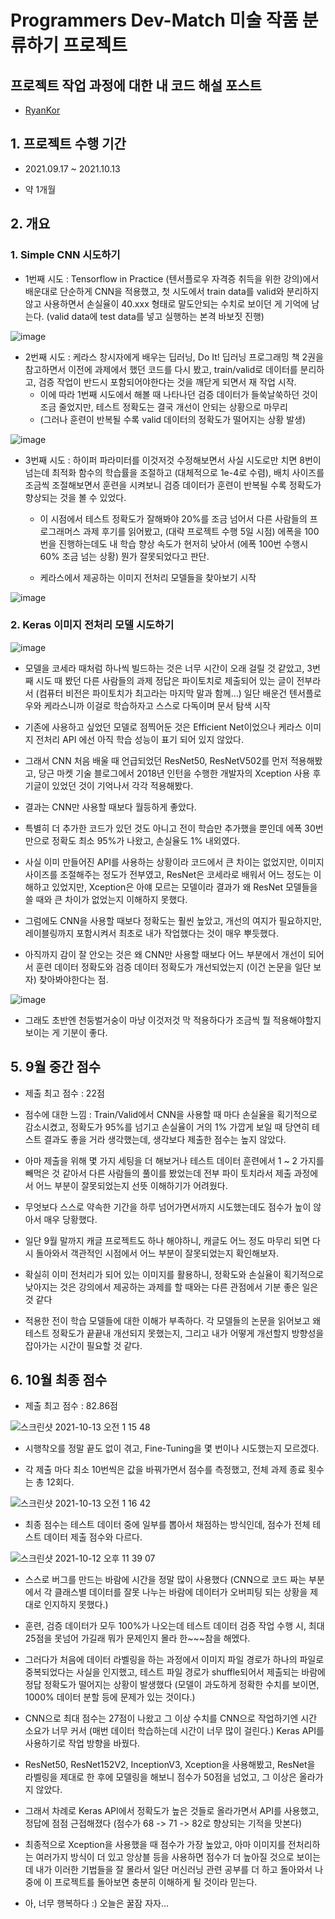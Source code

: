 # Programmers Dev-Match 미술 작품 분류하기 프로젝트

## 프로젝트 작업 과정에 대한 내 코드 해설 포스트

- [RyanKor](https://equus3144.medium.com/%ED%94%84%EB%A1%9C%EA%B7%B8%EB%9E%98%EB%A8%B8%EC%8A%A4-%EB%8D%B0%EB%B8%8C%EB%A7%A4%EC%B9%AD-%EB%A8%B8%EC%8B%A0%EB%9F%AC%EB%8B%9D-%EA%B3%BC%EC%A0%9C-%ED%9B%84%EA%B8%B0-with-%ED%85%90%EC%84%9C%ED%94%8C%EB%A1%9C%EC%9A%B0-4b2b633b3e75)

## 1. 프로젝트 수행 기간

- 2021.09.17 ~ 2021.10.13

- 약 1개월

## 2. 개요

### 1. Simple CNN 시도하기

- 1번째 시도 : Tensorflow in Practice (텐서플로우 자격증 취득을 위한 강의)에서 배운대로 단순하게 CNN을 적용했고, 첫 시도에서 train data를 valid와 분리하지 않고 사용하면서 손실율이 40.xxx 형태로 말도안되는 수치로 보이던 게 기억에 남는다. (valid data에 test data를 넣고 실행하는 본격 바보짓 진행)

![image](https://user-images.githubusercontent.com/40455392/133774186-5b37ad8d-8143-4ae9-977b-a03cc96c6703.png)

- 2번째 시도 : 케라스 창시자에게 배우는 딥러닝, Do It! 딥러닝 프로그래밍 책 2권을 참고하면서 이전에 과제에서 했던 코드를 다시 봤고, train/valid로 데이터를 분리하고, 검증 작업이 반드시 포함되어야한다는 것을 깨닫게 되면서 재 작업 시작.
    - 이에 따라 1번째 시도에서 해볼 때 나타나던 검증 데이터가 들쑥날쑥하던 것이 조금 줄었지만, 테스트 정확도는 결국 개선이 안되는 상황으로 마무리
    - (그러나 훈련이 반복될 수록 valid 데이터의 정확도가 떨어지는 상황 발생)

![image](https://user-images.githubusercontent.com/40455392/133923958-ccc61a98-e3ab-4f89-81b3-537efe093f99.png)

- 3번째 시도 : 하이퍼 파라미터를 이것저것 수정해보면서 사실 시도로만 치면 8번이 넘는데 최적화 함수의 학습률을 조절하고 (대체적으로 1e-4로 수렴), 배치 사이즈를 조금씩 조절해보면서 훈련을 시켜보니 검증 데이터가 훈련이 반복될 수록 정확도가 향상되는 것을 볼 수 있었다.

    - 이 시점에서 테스트 정확도가 잘해봐야 20%를 조금 넘어서 다른 사람들의 프로그래머스 과제 후기를 읽어봤고, (대략 프로젝트 수행 5일 시점) 에폭을 100번을 진행하는데도 내 학습 향상 속도가 현저히 낮아서 (에폭 100번 수행시 60% 조금 넘는 상황) 뭔가 잘못되었다고 판단.

    - 케라스에서 제공하는 이미지 전처리 모델들을 찾아보기 시작

![image](https://user-images.githubusercontent.com/40455392/133996171-fa65334c-7b49-4581-83df-e92d84c477ad.png)

### 2. Keras 이미지 전처리 모델 시도하기

![image](https://user-images.githubusercontent.com/40455392/134616305-4f14ce64-6666-45ef-a2c9-ce3f13fa96f4.png)

- 모델을 코세라 때처럼 하나씩 빌드하는 것은 너무 시간이 오래 걸릴 것 같았고, 3번째 시도 때 봤던 다른 사람들의 과제 정답은 파이토치로 제출되어 있는 글이 전부라서 (컴퓨터 비전은 파이토치가 최고라는 마지막 말과 함께...) 일단 배운건 텐서플로우와 케라스니까 이걸로 학습하자고 스스로 다독이며 문서 탐색 시작

- 기존에 사용하고 싶었던 모델로 점찍어둔 것은 Efficient Net이었으나 케라스 이미지 전처리 API 에선 아직 학습 성능이 표기 되어 있지 않았다.

- 그래서 CNN 처음 배울 때 언급되었던 ResNet50, ResNetV502를 먼저 적용해봤고, 당근 마켓 기술 블로그에서 2018년 인턴을 수행한 개발자의 Xception 사용 후기글이 있었던 것이 기억나서 각각 적용해봤다.

- 결과는 CNN만 사용할 때보다 월등하게 좋았다.

- 특별히 더 추가한 코드가 있던 것도 아니고 전이 학습만 추가했을 뿐인데 에폭 30번만으로 정확도 최소 95%가 나왔고, 손실율도 1% 내외였다.

- 사실 이미 만들어진 API를 사용하는 상황이라 코드에서 큰 차이는 없었지만, 이미지 사이즈를 조절해주는 정도가 전부였고, ResNet은 코세라로 배워서 어느 정도는 이해하고 있었지만, Xception은 아얘 모르는 모델이라 결과가 왜 ResNet 모델들을 쓸 때와 큰 차이가 없었는지 이해하지 못했다.

- 그럼에도 CNN을 사용할 때보다 정확도는 훨씬 높았고, 개선의 여지가 필요하지만, 레이블링까지 포함시켜서 최초로 내가 작업했다는 것이 매우 뿌듯했다.

- 아직까지 감이 잘 안오는 것은 왜 CNN만 사용할 때보다 어느 부분에서 개선이 되어서 훈련 데이터 정확도와 검증 데이터 정확도가 개선되었는지 (이건 논문을 일단 보자) 찾아봐야한다는 점.

![image](https://user-images.githubusercontent.com/40455392/134616828-7e42b28e-e13a-442d-bcd8-40cc8750913c.png)

- 그래도 초반엔 천둥벌거숭이 마냥 이것저것 막 적용하다가 조금씩 뭘 적용해야할지 보이는 게 기분이 좋다.

## 5. 9월 중간 점수

- 제출 최고 점수 : 22점

- 점수에 대한 느낌 : Train/Valid에서 CNN을 사용할 때 마다 손실율을 획기적으로 감소시켰고, 정확도가 95%를 넘기고 손실율이 거의 1% 가깝게 보일 때 당연히 테스트 결과도 좋을 거라 생각했는데, 생각보다 제출한 점수는 높지 않았다.

- 아마 제출을 위해 몇 가지 세팅을 더 해보거나 테스트 데이터 훈련에서 1 ~ 2 가지를 빼먹은 것 같아서 다른 사람들의 풀이를 봤었는데 전부 파이 토치라서 제출 과정에서 어느 부분이 잘못되었는지 선뜻 이해하기가 어려웠다.

- 무엇보다 스스로 약속한 기간을 하루 넘어가면서까지 시도했는데도 점수가 높이 않아서 매우 당황했다.

- 일단 9월 말까지 캐글 프로젝트도 하나 해야하니, 캐글도 어느 정도 마무리 되면 다시 돌아와서 객관적인 시점에서 어느 부분이 잘못되었는지 확인해보자.

- 확실히 이미 전처리가 되어 있는 이미지를 활용하니, 정확도와 손실율이 획기적으로 낮아지는 것은 강의에서 제공하는 과제를 할 때와는 다른 관점에서 기분 좋은 일은 것 같다

- 적용한 전이 학습 모델들에 대한 이해가 부족하다. 각 모델들의 논문을 읽어보고 왜 테스트 정확도가 끝끝내 개선되지 못했는지, 그리고 내가 어떻게 개선할지 방향성을 잡아가는 시간이 필요할 것 같다.

## 6. 10월 최종 점수

- 제출 최고 점수 : 82.86점

![스크린샷 2021-10-13 오전 1 15 48](https://user-images.githubusercontent.com/40455392/136993926-e64493d6-793c-49a1-8d14-1336bc161918.png)

- 시행착오를 정말 끝도 없이 겪고, Fine-Tuning을 몇 번이나 시도했는지 모르겠다.

- 각 제출 마다 최소 10번씩은 값을 바꿔가면서 점수를 측정했고, 전체 과제 종료 횟수는 총 12회다.

![스크린샷 2021-10-13 오전 1 16 42](https://user-images.githubusercontent.com/40455392/136993943-65c8509b-b123-4d68-af95-e267f7ee1678.png)

- 최종 점수는 테스트 데이터 중에 일부를 뽑아서 채점하는 방식인데, 점수가 전체 테스트 데이터 제출 점수와 다르다.

![스크린샷 2021-10-12 오후 11 39 07](https://user-images.githubusercontent.com/40455392/136993990-7ad03026-dbf5-4764-9e38-7dc9b5b6632e.png)

- 스스로 버그를 만드는 바람에 시간을 정말 많이 사용했다 (CNN으로 코드 짜는 부분에서 각 클래스별 데이터를 잘못 나누는 바람에 데이터가 오버피팅 되는 상황을 제대로 인지하지 못했다.)

- 훈련, 검증 데이터가 모두 100%가 나오는데 테스트 데이터 검증 작업 수행 시, 최대 25점을 못넘어 가길래 뭐가 문제인지 몰라 한~~~참을 해멨다.

- 그러다가 처음에 데이터 라벨링을 하는 과정에서 이미지 파일 경로가 하나의 파일로 중복되었다는 사실을 인지했고, 테스트 파일 경로가 shuffle되어서 제출되는 바람에 정답 정확도가 떨어지는 상황이 발생했다 (모델이 과도하게 정확한 수치를 보이면, 1000% 데이터 분할 등에 문제가 있는 것이다.)

- CNN으로 최대 점수는 27점이 나왔고 그 이상 수치를 CNN으로 작업하기엔 시간 소요가 너무 커서 (매번 데이터 학습하는데 시간이 너무 많이 걸린다.) Keras API를 사용하기로 작업 방향을 바꿨다.

- ResNet50, ResNet152V2, InceptionV3, Xception을 사용해봤고, ResNet을 라벨링을 제대로 한 후에 모델링을 해보니 점수가 50점을 넘었고, 그 이상은 올라가지 않았다.

- 그래서 차례로 Keras API에서 정확도가 높은 것들로 올라가면서 API를 사용했고, 정답에 점점 근접해졌다 (점수가 68 -> 71 -> 82로 향상되는 기적을 맛본다)

- 최종적으로 Xception을 사용했을 때 점수가 가장 높았고, 아마 이미지를 전처리하는 여러가지 방식이 더 있고 앙상블 등을 사용하면 점수가 더 높아질 것으로 보이는데 내가 이러한 기법들을 잘 몰라서 일단 머신러닝 관련 공부를 더 하고 돌아와서 나중에 이 프로젝트를 돌아보면 충분히 이해하게 될 것이라 믿는다.

- 아, 너무 행복하다 :) 오늘은 꿀잠 자자...